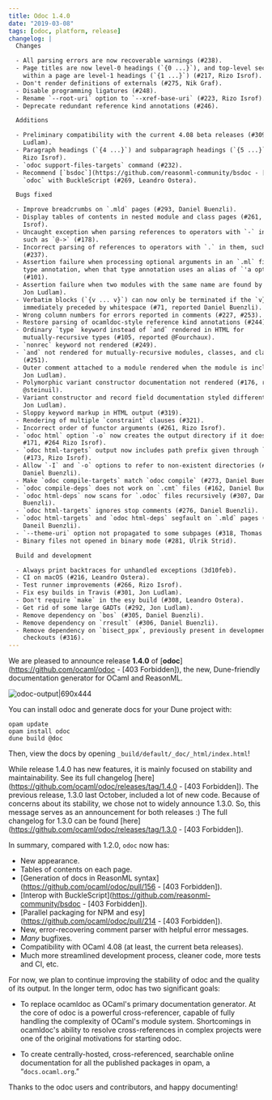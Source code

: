 ```yaml
---
title: Odoc 1.4.0
date: "2019-03-08"
tags: [odoc, platform, release]
changelog: |
  Changes

  - All parsing errors are now recoverable warnings (#238).
  - Page titles are now level-0 headings (`{0 ...}`), and top-level sections
    within a page are level-1 headings (`{1 ...}`) (#217, Rizo Isrof).
  - Don't render definitions of externals (#275, Nik Graf).
  - Disable programming ligatures (#248).
  - Rename `--root-uri` option to `--xref-base-uri` (#223, Rizo Isrof).
  - Deprecate redundant reference kind annotations (#246).

  Additions

  - Preliminary compatibility with the current 4.08 beta releases (#309, Jon
    Ludlam).
  - Paragraph headings (`{4 ...}`) and subparagraph headings (`{5 ...}`) (#217,
    Rizo Isrof).
  - `odoc support-files-targets` command (#232).
  - Recommend [`bsdoc`](https://github.com/reasonml-community/bsdoc - [403 Forbidden]) for using
    `odoc` with BuckleScript (#269, Leandro Ostera).

  Bugs fixed

  - Improve breadcrumbs on `.mld` pages (#293, Daniel Buenzli).
  - Display tables of contents in nested module and class pages (#261, Rizo
    Isrof).
  - Uncaught exception when parsing references to operators with `-` in them,
    such as `@->` (#178).
  - Incorrect parsing of references to operators with `.` in them, such as `*.`
    (#237).
  - Assertion failure when processing optional arguments in an `.ml` file with a
    type annotation, when that type annotation uses an alias of `'a option`
    (#101).
  - Assertion failure when two modules with the same name are found by odoc (#148,
    Jon Ludlam).
  - Verbatim blocks (`{v ... v}`) can now only be terminated if the `v}` is
    immediately preceded by whitespace (#71, reported Daniel Buenzli).
  - Wrong column numbers for errors reported in comments (#227, #253).
  - Restore parsing of ocamldoc-style reference kind annotations (#244).
  - Ordinary `type` keyword instead of `and` rendered in HTML for
    mutually-recursive types (#105, reported @Fourchaux).
  - `nonrec` keyword not rendered (#249).
  - `and` not rendered for mutually-recursive modules, classes, and class types
    (#251).
  - Outer comment attached to a module rendered when the module is included (#87,
    Jon Ludlam).
  - Polymorphic variant constructor documentation not rendered (#176, reported
    @steinuil).
  - Variant constructor and record field documentation styled differently (#260,
    Jon Ludlam).
  - Sloppy keyword markup in HTML output (#319).
  - Rendering of multiple `constraint` clauses (#321).
  - Incorrect order of functor arguments (#261, Rizo Isrof).
  - `odoc html` option `-o` now creates the output directory if it does not exist
    #171, #264 Rizo Isrof).
  - `odoc html-targets` output now includes path prefix given through `-o` option
    (#173, Rizo Isrof).
  - Allow `-I` and `-o` options to refer to non-existent directories (#32, #170,
    Daniel Buenzli).
  - Make `odoc compile-targets` match `odoc compile` (#273, Daniel Buenzli).
  - `odoc compile-deps` does not work on `.cmt` files (#162, Daniel Buenzli).
  - `odoc html-deps` now scans for `.odoc` files recursively (#307, Daniel
    Buenzli).
  - `odoc html-targets` ignores stop comments (#276, Daniel Buenzli).
  - `odoc html-targets` and `odoc html-deps` segfault on `.mld` pages (#277, #282,
    Daneil Buenzli).
  - `--theme-uri` option not propagated to some subpages (#318, Thomas Refis).
  - Binary files not opened in binary mode (#281, Ulrik Strid).

  Build and development

  - Always print backtraces for unhandled exceptions (3d10feb).
  - CI on macOS (#216, Leandro Ostera).
  - Test runner improvements (#266, Rizo Isrof).
  - Fix esy builds in Travis (#301, Jon Ludlam).
  - Don't require `make` in the esy build (#308, Leandro Ostera).
  - Get rid of some large GADTs (#292, Jon Ludlam).
  - Remove dependency on `bos` (#305, Daniel Buenzli).
  - Remove dependency on `rresult` (#306, Daniel Buenzli).
  - Remove dependency on `bisect_ppx`, previously present in development
    checkouts (#316).
---
```


We are pleased to announce release **1.4.0** of [**odoc**](https://github.com/ocaml/odoc - [403 Forbidden]), the new, Dune-friendly documentation generator for OCaml and ReasonML.


![odoc-output|690x444](upload://3W93m7afJfWKe3P4ezPWJc5Uf6p.png)

You can install odoc and generate docs for your Dune project with:

```text
opam update
opam install odoc
dune build @doc
```

Then, view the docs by opening `_build/default/_doc/_html/index.html`!

While release 1.4.0 has new features, it is mainly focused on stability and maintainability. See its full changelog [here](https://github.com/ocaml/odoc/releases/tag/1.4.0 - [403 Forbidden]). The previous release, 1.3.0 last October, included a lot of new code. Because of concerns about its stability, we chose not to widely announce 1.3.0. So, this message serves as an announcement for both releases :) The full changelog for 1.3.0 can be found [here](https://github.com/ocaml/odoc/releases/tag/1.3.0 - [403 Forbidden]).

In summary, compared with 1.2.0, `odoc` now has:

- New appearance.
- Tables of contents on each page.
- [Generation of docs in ReasonML syntax](https://github.com/ocaml/odoc/pull/156 - [403 Forbidden]).
- [Interop with BuckleScript](https://github.com/reasonml-community/bsdoc - [403 Forbidden]).
- [Parallel packaging for NPM and esy](https://github.com/ocaml/odoc/pull/214 - [403 Forbidden]).
- New, error-recovering comment parser with helpful error messages.
- *Many* bugfixes.
- Compatibility with OCaml 4.08 (at least, the current beta releases).
- Much more streamlined development process, cleaner code, more tests and CI, etc.

For now, we plan to continue improving the stability of odoc and the quality of its output. In the longer term, odoc has two significant goals:

- To replace ocamldoc as OCaml's primary documentation generator. At the core of odoc is a powerful cross-referencer, capable of fully handling the complexity of OCaml's module system. Shortcomings in ocamldoc's ability to resolve cross-references in complex projects were one of the original motivations for starting odoc.

- To create centrally-hosted, cross-referenced, searchable online documentation for all the published packages in opam, a “``docs.ocaml.org``.”

Thanks to the odoc users and contributors, and happy documenting!
